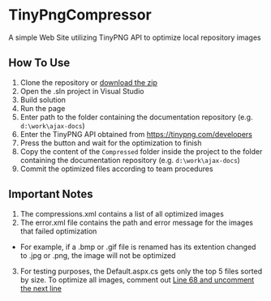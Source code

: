 # TinyPngCompressor
A simple Web Site utilizing TinyPNG API to optimize local repository images

## How To Use

1. Clone the repository or [download the zip](https://github.com/pepinho24/TinyPngCompressor/archive/main.zip)
2. Open the .sln project in Visual Studio
3. Build solution
4. Run the page
5. Enter path to the folder containing the documentation repository (e.g. `d:\work\ajax-docs`)
6. Enter the TinyPNG API obtained from https://tinypng.com/developers
7. Press the button and wait for the optimization to finish
8. Copy the content of the `Compressed` folder inside the project to the folder containing the documentation repository (e.g. `d:\work\ajax-docs`)
9. Commit the optimized files according to team procedures

## Important Notes

1. The compressions.xml contains a list of all optimized images
2. The error.xml file contains the path and error message for the images that failed optimization
  - For example, if a .bmp or .gif file is renamed has its extention changed to .jpg or .png, the image will not be optimized 
3. For testing purposes, the Default.aspx.cs gets only the top 5 files sorted by size. To optimize all images, comment out [Line 68 and uncomment the next line](https://github.com/pepinho24/TinyPngCompressor/blob/main/TinyPngCompressor/Default.aspx.cs#L68-L69)
